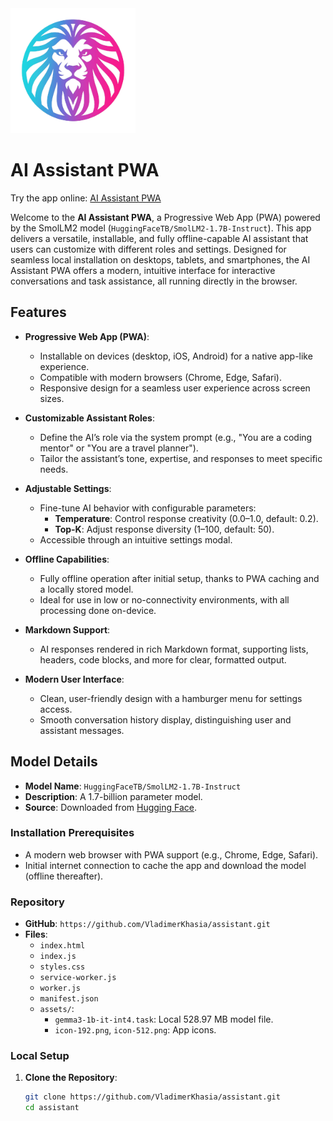 <img src="assets/icon-512.png" alt="AI Assistant Banner" width="200" height="200">

# AI Assistant PWA

Try the app online: [AI Assistant PWA](https://assistant-one-nu.vercel.app/)

Welcome to the **AI Assistant PWA**, a Progressive Web App (PWA) powered by the SmolLM2 model (`HuggingFaceTB/SmolLM2-1.7B-Instruct`). This app delivers a versatile, installable, and fully offline-capable AI assistant that users can customize with different roles and settings. Designed for seamless local installation on desktops, tablets, and smartphones, the AI Assistant PWA offers a modern, intuitive interface for interactive conversations and task assistance, all running directly in the browser.

## Features

- **Progressive Web App (PWA)**:
  - Installable on devices (desktop, iOS, Android) for a native app-like experience.
  - Compatible with modern browsers (Chrome, Edge, Safari).
  - Responsive design for a seamless user experience across screen sizes.

- **Customizable Assistant Roles**:
  - Define the AI’s role via the system prompt (e.g., "You are a coding mentor" or "You are a travel planner").
  - Tailor the assistant’s tone, expertise, and responses to meet specific needs.

- **Adjustable Settings**:
  - Fine-tune AI behavior with configurable parameters:
    - **Temperature**: Control response creativity (0.0–1.0, default: 0.2).
    - **Top-K**: Adjust response diversity (1–100, default: 50).
  - Accessible through an intuitive settings modal.

- **Offline Capabilities**:
  - Fully offline operation after initial setup, thanks to PWA caching and a locally stored model.
  - Ideal for use in low or no-connectivity environments, with all processing done on-device.

- **Markdown Support**:
  - AI responses rendered in rich Markdown format, supporting lists, headers, code blocks, and more for clear, formatted output.

- **Modern User Interface**:
  - Clean, user-friendly design with a hamburger menu for settings access.
  - Smooth conversation history display, distinguishing user and assistant messages.

## Model Details
- **Model Name**: `HuggingFaceTB/SmolLM2-1.7B-Instruct`
- **Description**: A 1.7-billion parameter model.
- **Source**: Downloaded from [Hugging Face](https://huggingface.co/HuggingFaceTB/SmolLM2-1.7B-Instruct).

### Installation Prerequisites
- A modern web browser with PWA support (e.g., Chrome, Edge, Safari).
- Initial internet connection to cache the app and download the model (offline thereafter).

### Repository
- **GitHub**: `https://github.com/VladimerKhasia/assistant.git` 
- **Files**:
  - `index.html`
  - `index.js`
  - `styles.css`
  - `service-worker.js`
  - `worker.js`
  - `manifest.json`
  - `assets/`:
    - `gemma3-1b-it-int4.task`: Local 528.97 MB model file.
    - `icon-192.png`, `icon-512.png`: App icons.

### Local Setup
1. **Clone the Repository**:
   ```bash
   git clone https://github.com/VladimerKhasia/assistant.git
   cd assistant